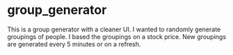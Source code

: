 # group_generator
This is a group generator with a cleaner UI. I wanted to randomly generate groupings of people. I based the groupings on a stock price. New groupings are generated every 5 minutes or on a refresh. 

